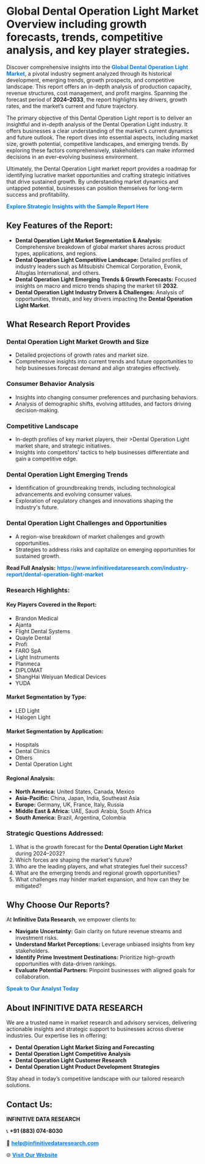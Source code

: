 <h1>Global Dental Operation Light Market Overview including growth forecasts, trends, competitive analysis, and key player strategies.</h1>
<p>
Discover comprehensive insights into the 
<a href="https://www.infinitivedataresearch.com/industry-report/dental-operation-light-market" rel="dofollow" style="color: #007BFF; text-decoration: none;"><strong>Global Dental Operation Light Market</strong></a>, a pivotal industry segment analyzed through its historical development, emerging trends, growth prospects, and competitive landscape. This report offers an in-depth analysis of production capacity, revenue structures, cost management, and profit margins. Spanning the forecast period of <strong>2024–2033</strong>, the report highlights key drivers, growth rates, and the market’s current and future trajectory.
</p>
<p>
The primary objective of this Dental Operation Light report is to deliver an insightful and in-depth analysis of the Dental Operation Light industry. It offers businesses a clear understanding of the market's current dynamics and future outlook. The report dives into essential aspects, including market size, growth potential, competitive landscapes, and emerging trends. By exploring these factors comprehensively, stakeholders can make informed decisions in an ever-evolving business environment.
</p>
<p>
Ultimately, the Dental Operation Light market report provides a roadmap for identifying lucrative market opportunities and crafting strategic initiatives that drive sustained growth. By understanding market dynamics and untapped potential, businesses can position themselves for long-term success and profitability.
</p>
<p>
<a href="https://www.infinitivedataresearch.com/request-sample/reportId=101932" style="color: #007BFF; text-decoration: none;"><strong>Explore Strategic Insights with the Sample Report Here</strong></a>
</p>

<h2>Key Features of the Report:</h2>
<ul>
<li><strong>Dental Operation Light Market Segmentation & Analysis:</strong> Comprehensive breakdown of global market shares across product types, applications, and regions.</li>
<li><strong>Dental Operation Light Competitive Landscape:</strong> Detailed profiles of industry leaders such as Mitsubishi Chemical Corporation, Evonik, Altuglas International, and others.</li>
<li><strong>Dental Operation Light Emerging Trends & Growth Forecasts:</strong> Focused insights on macro and micro trends shaping the market till <strong>2032</strong>.</li>
<li><strong>Dental Operation Light Industry Drivers & Challenges:</strong> Analysis of opportunities, threats, and key drivers impacting the <strong>Dental Operation Light Market</strong>.</li>
</ul>

<h2>What Research Report Provides</h2>
<h3>Dental Operation Light Market Growth and Size</h3>
<ul>
<li>Detailed projections of growth rates and market size.</li>
<li>Comprehensive insights into current trends and future opportunities to help businesses forecast demand and align strategies effectively.</li>
</ul>

<h3>Consumer Behavior Analysis</h3>
<ul>
<li>Insights into changing consumer preferences and purchasing behaviors.</li>
<li>Analysis of demographic shifts, evolving attitudes, and factors driving decision-making.</li>
</ul>

<h3>Competitive Landscape</h3>
<ul>
<li>In-depth profiles of key market players, their >Dental Operation Light market share, and strategic initiatives.</li>
<li>Insights into competitors' tactics to help businesses differentiate and gain a competitive edge.</li>
</ul>

<h3>Dental Operation Light Emerging Trends</h3>
<ul>
<li>Identification of groundbreaking trends, including technological advancements and evolving consumer values.</li>
<li>Exploration of regulatory changes and innovations shaping the industry's future.</li>
</ul>

<h3>Dental Operation Light Challenges and Opportunities</h3>
<ul>
<li>A region-wise breakdown of market challenges and growth opportunities.</li>
<li>Strategies to address risks and capitalize on emerging opportunities for sustained growth.</li>
</ul>
<p><strong>Read Full Analysis:</strong> <a href="https://www.infinitivedataresearch.com/industry-report/dental-operation-light-market" rel="dofollow" style="color: #007BFF; text-decoration: none;"><strong>https://www.infinitivedataresearch.com/industry-report/dental-operation-light-market</strong></a></p>
<h3>Research Highlights:</h3>
<h4>Key Players Covered in the Report:</h4>
<ul><li>Brandon Medical</li><li>Ajanta</li><li>Flight Dental Systems</li><li>Quayle Dental</li><li>Profi</li><li>FARO SpA</li><li>Light Instruments</li><li>Planmeca</li><li>DIPLOMAT</li><li>ShangHai Weiyuan Medical Devices</li><li>YUDA</li></ul>
<h4>Market Segmentation by Type:</h4>
<ul><li>LED Light</li><li>Halogen Light</li></ul>
<h4>Market Segmentation by Application:</h4>
<ul><li>Hospitals</li><li>Dental Clinics</li><li>Others</li><li>Dental Operation Light</li></ul>

<h4>Regional Analysis:</h4>
<ul>
<li><strong>North America:</strong> United States, Canada, Mexico</li>
<li><strong>Asia-Pacific:</strong> China, Japan, India, Southeast Asia</li>
<li><strong>Europe:</strong> Germany, UK, France, Italy, Russia</li>
<li><strong>Middle East & Africa:</strong> UAE, Saudi Arabia, South Africa</li>
<li><strong>South America:</strong> Brazil, Argentina, Colombia</li>
</ul>

<h3>Strategic Questions Addressed:</h3>
<ol>
<li>What is the growth forecast for the <strong>Dental Operation Light Market</strong> during 2024–2032?</li>
<li>Which forces are shaping the market's future?</li>
<li>Who are the leading players, and what strategies fuel their success?</li>
<li>What are the emerging trends and regional growth opportunities?</li>
<li>What challenges may hinder market expansion, and how can they be mitigated?</li>
</ol>

<h2>Why Choose Our Reports?</h2>
<p>At <strong>Infinitive Data Research</strong>, we empower clients to:</p>
<ul>
<li><strong>Navigate Uncertainty:</strong> Gain clarity on future revenue streams and investment risks.</li>
<li><strong>Understand Market Perceptions:</strong> Leverage unbiased insights from key stakeholders.</li>
<li><strong>Identify Prime Investment Destinations:</strong> Prioritize high-growth opportunities with data-driven rankings.</li>
<li><strong>Evaluate Potential Partners:</strong> Pinpoint businesses with aligned goals for collaboration.</li>
</ul>
<p><a href="https://www.infinitivedataresearch.com/industry-report/dental-operation-light-market" rel="dofollow" style="color: #007BFF; text-decoration: none;"><strong>Speak to Our Analyst Today</strong></a></p>

<h2>About INFINITIVE DATA RESEARCH</h2>
<p>We are a trusted name in market research and advisory services, delivering actionable insights and strategic support to businesses across diverse industries. Our expertise lies in offering:</p>
<ul>
<li><strong>Dental Operation Light Market Sizing and Forecasting</strong></li>
<li><strong>Dental Operation Light Competitive Analysis</strong></li>
<li><strong>Dental Operation Light Customer Research</strong></li>
<li><strong>Dental Operation Light Product Development Strategies</strong></li>
</ul>
<p>Stay ahead in today’s competitive landscape with our tailored research solutions.</p>

<h2>Contact Us:</h2>
<p><strong>INFINITIVE DATA RESEARCH</strong></p>
<p>📞 <strong>+91 (883) 074-8030</strong></p>
<p>📧 <strong><a href="mailto:help@infinitivedataresearch.com" style="color: #007BFF;">help@infinitivedataresearch.com</a></strong></p>
<p>🌐 <strong><a href="https://www.infinitivedataresearch.com" rel="dofollow" style="color: #007BFF;">Visit Our Website</a></strong></p>